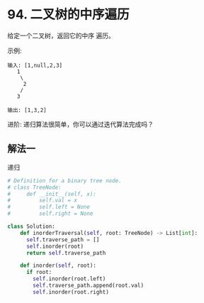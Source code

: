 # 94. 二叉树的中序遍历

给定一个二叉树，返回它的中序 遍历。

示例:

```
输入: [1,null,2,3]
   1
    \
     2
    /
   3

输出: [1,3,2]
```

进阶: 递归算法很简单，你可以通过迭代算法完成吗？

## 解法一

递归

```python
# Definition for a binary tree node.
# class TreeNode:
#     def __init__(self, x):
#         self.val = x
#         self.left = None
#         self.right = None

class Solution:
    def inorderTraversal(self, root: TreeNode) -> List[int]:
      self.traverse_path = []
      self.inorder(root)
      return self.traverse_path

    def inorder(self, root):
      if root:
        self.inorder(root.left)
        self.traverse_path.append(root.val)
        self.inorder(root.right)
```